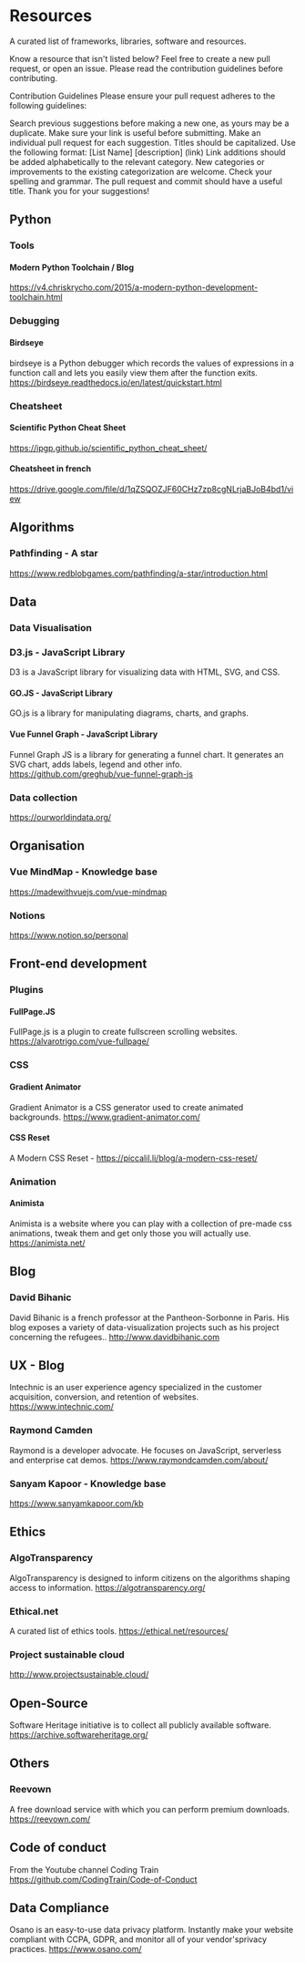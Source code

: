 # Resources
A curated list of frameworks, libraries, software and resources.

Know a resource that isn't listed below? Feel free to create a new pull request, or open an issue. Please read the contribution guidelines before contributing.

Contribution Guidelines
Please ensure your pull request adheres to the following guidelines:

Search previous suggestions before making a new one, as yours may be a duplicate.
Make sure your link is useful before submitting.
Make an individual pull request for each suggestion.
Titles should be capitalized.
Use the following format: 
[List Name]
[description]
(link)
Link additions should be added alphabetically to the relevant category.
New categories or improvements to the existing categorization are welcome.
Check your spelling and grammar.
The pull request and commit should have a useful title.
Thank you for your suggestions!

## Python 

### Tools

#### Modern Python Toolchain / Blog
https://v4.chriskrycho.com/2015/a-modern-python-development-toolchain.html

### Debugging

#### Birdseye
birdseye is a Python debugger which records the values of expressions in a function call and lets you easily view them after the function exits. 
https://birdseye.readthedocs.io/en/latest/quickstart.html

### Cheatsheet 

#### Scientific Python Cheat Sheet
https://ipgp.github.io/scientific_python_cheat_sheet/

#### Cheatsheet in french
https://drive.google.com/file/d/1qZSQOZJF60CHz7zp8cgNLrjaBJoB4bd1/view

## Algorithms
### Pathfinding - A star
https://www.redblobgames.com/pathfinding/a-star/introduction.html

## Data 

### Data Visualisation

### D3.js - JavaScript Library
D3 is a JavaScript library for visualizing data with HTML, SVG, and CSS.

#### GO.JS - JavaScript Library
GO.js is a library for manipulating diagrams, charts, and graphs.

#### Vue Funnel Graph - JavaScript Library
Funnel Graph JS is a library for generating a funnel chart. It generates an SVG chart, adds labels, legend and other info.
https://github.com/greghub/vue-funnel-graph-js
 
### Data collection
https://ourworldindata.org/

## Organisation

### Vue MindMap - Knowledge base
https://madewithvuejs.com/vue-mindmap

### Notions
https://www.notion.so/personal

## Front-end development

### Plugins
#### FullPage.JS
FullPage.js is a plugin to create fullscreen scrolling websites.
https://alvarotrigo.com/vue-fullpage/

### CSS
#### Gradient Animator
Gradient Animator is a CSS generator used to create animated backgrounds.
https://www.gradient-animator.com/

#### CSS Reset
A Modern CSS Reset - https://piccalil.li/blog/a-modern-css-reset/

### Animation
#### Animista
Animista is a website where you can play with a collection of pre-made css animations, tweak them and get only those you will actually use.
https://animista.net/

## Blog 
### David Bihanic
David Bihanic is a french professor at the Pantheon-Sorbonne in Paris. His blog exposes a variety of data-visualization projects such as his project concerning the refugees.. 
http://www.davidbihanic.com

## UX - Blog
Intechnic is an user experience agency specialized in the customer acquisition, conversion, and retention of websites.
https://www.intechnic.com/

### Raymond Camden
Raymond is a developer advocate. He focuses on JavaScript, serverless and enterprise cat demos. https://www.raymondcamden.com/about/

### Sanyam Kapoor - Knowledge base
https://www.sanyamkapoor.com/kb

## Ethics

### AlgoTransparency
AlgoTransparency is designed to inform citizens on the algorithms shaping access to information.
https://algotransparency.org/

### Ethical.net
A curated list of ethics tools. https://ethical.net/resources/

### Project sustainable cloud
http://www.projectsustainable.cloud/

## Open-Source
Software Heritage initiative is to collect all publicly available software.
https://archive.softwareheritage.org/

## Others
### Reevown
A free download service with which you can perform premium downloads.
https://reevown.com/

## Code of conduct
From the Youtube channel Coding Train
https://github.com/CodingTrain/Code-of-Conduct


## Data Compliance 
Osano is an easy-to-use data privacy platform. Instantly make your website compliant with CCPA, GDPR, and monitor all of your vendor's​ privacy practices.
https://www.osano.com/
